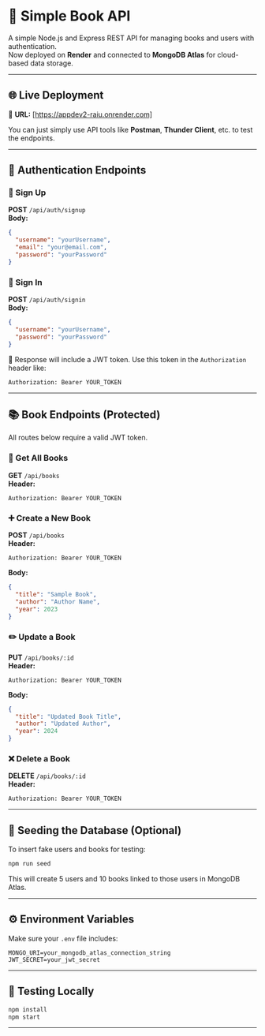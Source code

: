 # 📘 Simple Book API

A simple Node.js and Express REST API for managing books and users with authentication.  
Now deployed on **Render** and connected to **MongoDB Atlas** for cloud-based data storage.

---

## 🌐 Live Deployment

🔗 **URL:** [https://appdev2-raiu.onrender.com]

You can just simply use API tools like **Postman**, **Thunder Client**, etc. to test the endpoints.

---

## 🔐 Authentication Endpoints

### 📝 Sign Up  
**POST** `/api/auth/signup`  
**Body:**
```json
{
  "username": "yourUsername",
  "email": "your@email.com",
  "password": "yourPassword"
}
```

### 🔑 Sign In  
**POST** `/api/auth/signin`  
**Body:**
```json
{
  "username": "yourUsername",
  "password": "yourPassword"
}
```

🔑 Response will include a JWT token. Use this token in the `Authorization` header like:
```
Authorization: Bearer YOUR_TOKEN
```

---

## 📚 Book Endpoints (Protected)

All routes below require a valid JWT token.

### 📖 Get All Books  
**GET** `/api/books`  
**Header:**
```
Authorization: Bearer YOUR_TOKEN
```

### ➕ Create a New Book  
**POST** `/api/books`  
**Header:**
```
Authorization: Bearer YOUR_TOKEN
```

**Body:**
```json
{
  "title": "Sample Book",
  "author": "Author Name",
  "year": 2023
}
```

### ✏️ Update a Book  
**PUT** `/api/books/:id`  
**Header:**
```
Authorization: Bearer YOUR_TOKEN
```

**Body:**
```json
{
  "title": "Updated Book Title",
  "author": "Updated Author",
  "year": 2024
}
```

### ❌ Delete a Book  
**DELETE** `/api/books/:id`  
**Header:**
```
Authorization: Bearer YOUR_TOKEN
```

---

## 🌱 Seeding the Database (Optional)

To insert fake users and books for testing:
```bash
npm run seed
```

This will create 5 users and 10 books linked to those users in MongoDB Atlas.

---

## ⚙️ Environment Variables

Make sure your `.env` file includes:
```env
MONGO_URI=your_mongodb_atlas_connection_string
JWT_SECRET=your_jwt_secret
```

---

## 🧪 Testing Locally

```bash
npm install
npm start
```

---
